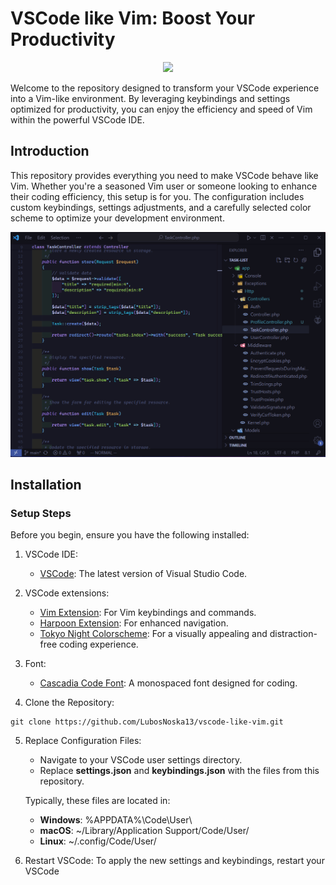 # VSCode like Vim: Boost Your Productivity

<p align="center">
  <a href="https://skillicons.dev">
    <img src="https://skillicons.dev/icons?i=vscode,vim" />
  </a>
</p>

<p>
Welcome to the repository designed to transform your VSCode experience into a Vim-like environment. By leveraging keybindings and settings optimized for productivity, you can enjoy the efficiency and speed of Vim within the powerful VSCode IDE.
</p>

## Introduction

This repository provides everything you need to make VSCode behave like Vim. Whether you're a seasoned Vim user or someone looking to enhance their coding efficiency, this setup is for you. The configuration includes custom keybindings, settings adjustments, and a carefully selected color scheme to optimize your development environment.

<img src="images/vscode_overview.jpg" />

## Installation

### Setup Steps
Before you begin, ensure you have the following installed:

1. VSCode IDE:
    - [VSCode](https://code.visualstudio.com/): The latest version of Visual Studio Code.

2. VSCode extensions:
    - [Vim Extension](https://marketplace.visualstudio.com/items?itemName=vscodevim.vim): For Vim keybindings and commands.
    - [Harpoon Extension](https://marketplace.visualstudio.com/items?itemName=tobias-z.vscode-harpoon): For enhanced navigation.
    - [Tokyo Night Colorscheme](https://marketplace.visualstudio.com/items?itemName=enkia.tokyo-night): For a visually appealing and distraction-free coding experience.

3. Font:
    - [Cascadia Code Font](https://github.com/microsoft/cascadia-code): A monospaced font designed for coding.

4. Clone the Repository:

```console
git clone https://github.com/LubosNoska13/vscode-like-vim.git
```

5. Replace Configuration Files:

    - Navigate to your VSCode user settings directory.
    - Replace **settings.json** and **keybindings.json** with the files from this repository.

    Typically, these files are located in:

    - **Windows**: %APPDATA%\Code\User\
    - **macOS**: ~/Library/Application Support/Code/User/
    - **Linux**: ~/.config/Code/User/

6. Restart VSCode: To apply the new settings and keybindings, restart your VSCode
